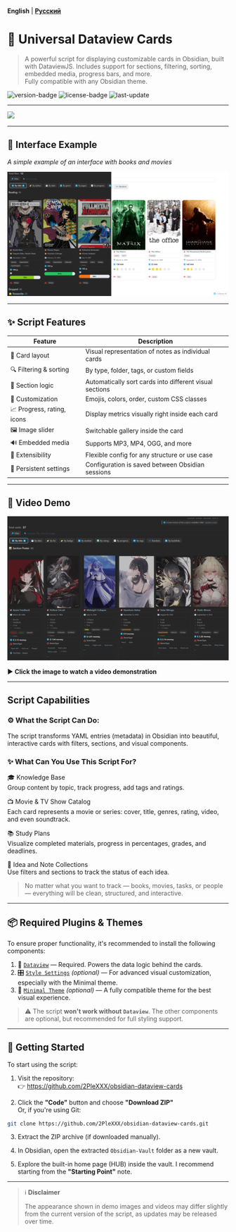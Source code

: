 **English** | **[Русский](README_RU.md)**

# 🎴 **Universal Dataview Cards**

> A powerful script for displaying customizable cards in Obsidian, built with DataviewJS. Includes support for sections, filtering, sorting, embedded media, progress bars, and more.  
> Fully compatible with any Obsidian theme.

![version-badge](https://img.shields.io/badge/version-1.0.0-blue)
![license-badge](https://img.shields.io/badge/license-MIT-green)
![last-update](https://img.shields.io/badge/last_update-July_2025-orange)

---

![](https://count.getloli.com/@Universal-Dataview-Cards?name=Universal-Dataview-Cards&theme=booru-qualityhentais&padding=7&offset=0&align=top&scale=1&pixelated=1&darkmode=0&prefix=0)

---

## 📸 **Interface Example**

_A simple example of an interface with books and movies_

![Interface screenshot](Obsidian-Vault/assets/Screenshots/EXAMPLE%20interface%201.png)

---

## ✨ **Script Features**

| Feature                    | Description                                             |
| -------------------------- | ------------------------------------------------------- |
| 🎴 Card layout             | Visual representation of notes as individual cards      |
| 🔍 Filtering & sorting     | By type, folder, tags, or custom fields                 |
| 🧠 Section logic           | Automatically sort cards into different visual sections |
| 🎨 Customization           | Emojis, colors, order, custom CSS classes               |
| 📈 Progress, rating, icons | Display metrics visually right inside each card         |
| 🖼️ Image slider            | Switchable gallery inside the card                      |
| 🔊 Embedded media          | Supports MP3, MP4, OGG, and more                        |
| 🧩 Extensibility           | Flexible config for any structure or use case           |
| 💾 Persistent settings     | Configuration is saved between Obsidian sessions        |

---

## 🎥 **Video Demo**

[![Watch demo](Obsidian-Vault/assets/Screenshots/Video_Preview_Interface.png)](https://youtu.be/rI1jzhVrjAs)

▶️ **Click the image to watch a video demonstration**

---

## **Script Capabilities**

### ⚙️ What the Script Can Do:

The script transforms YAML entries (metadata) in Obsidian into beautiful, interactive cards with filters, sections, and visual components.

### ✨ What Can You Use This Script For?

🎓 Knowledge Base  
Group content by topic, track progress, add tags and ratings.

📺 Movie & TV Show Catalog  
Each card represents a movie or series: cover, title, genres, rating, video, and even soundtrack.

📚 Study Plans  
Visualize completed materials, progress in percentages, grades, and deadlines.

🧠 Idea and Note Collections  
Use filters and sections to track the status of each idea.

> No matter what you want to track — books, movies, tasks, or people — everything will be clean, structured, and interactive.

---

## 📦 **Required Plugins & Themes**

To ensure proper functionality, it's recommended to install the following components:

1. 🔌 [`Dataview`](https://github.com/blacksmithgu/obsidian-dataview) — Required. Powers the data logic behind the cards.
2. 🎛 [`Style Settings`](https://github.com/mgmeyers/obsidian-style-settings) _(optional)_ — For advanced visual customization, especially with the Minimal theme.
3. 🎨 [`Minimal Theme`](https://github.com/kepano/obsidian-minimal) _(optional)_ — A fully compatible theme for the best visual experience.

> ⚠️ The script **won't work without `Dataview`**. The other components are optional, but recommended for full styling support.

---

## 🚀 **Getting Started**

To start using the script:

1. Visit the repository:  
   👉 https://github.com/2PleXXX/obsidian-dataview-cards

2. Click the **"Code"** button and choose **"Download ZIP"**  
   Or, if you're using Git:

```bash
git clone https://github.com/2PleXXX/obsidian-dataview-cards.git
```

3. Extract the ZIP archive (if downloaded manually).

4. In Obsidian, open the extracted `Obsidian-Vault` folder as a new vault.

5. Explore the built-in home page (HUB) inside the vault. I recommend starting from the **"Starting Point"** note.

---

> ℹ️ **Disclaimer**
>
> The appearance shown in demo images and videos may differ slightly from the current version of the script, as updates may be released over time.

